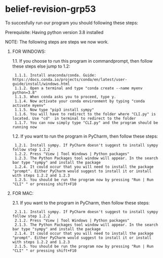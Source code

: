 # belief-revision-grp53
To succesfully run our program you should following these steps:

Prerequisite: Having python version 3.8 installed

NOTE: The following steps are steps we now work.

1. FOR WINDOWS: 

	1.1. If you choose to run this program in commandprompt, then follow these steps else jump to 1.2:

		1.1.1. Install anaconda/conda. Guide: https://docs.conda.io/projects/conda/en/latest/user-guide/install/windows.html
		1.1.2. Open a terminal and type "conda create --name myenv python=3.8" 
		1.1.3. When conda asks you to proceed, type y.
		1.1.4. Now activate your conda environment by typing "conda activate myenv"
		1.1.5. Now type "pip3 install sympy"
		1.1.6. You will have to redirect to the folder where "CLI.py" is located. Use "cd"  in terminal to redirect to the folder
		1.1.7. You can now simply type "CLI.py" and the program should be running now

	1.2. If you want to run the program in PyCharm, then follow these steps:

		1.2.1. Install sympy. If PyCharm doesn't suggest to install sympy follow step 1.2.2
		1.2.2. Press "View | Tool Windows | Python packages" 
		1.2.3. The Python Packages tool window will appear. In the search bar type "sympy" and install the package
		1.2.4. It could occur that you will need to install the package "prompt". Either PyCharm would suggest to install it or install with steps 1.2.2 and 1.2.3
		1.2.5. You should be run the program now by pressing "Run | Run "CLI" " or pressing shift+F10
2. FOR MAC:

	2.1. If you want to the program in PyCharm, then follow these steps:
		
		2.1.1. Install sympy. If PyCharm doesn't suggest to install sympy follow step 1.2.2
		2.1.2. Press "View | Tool Windows | Python packages" 
		2.1.3. The Python Packages tool window will appear. In the search bar type "sympy" and install the package
		2.1.4. It could occur that you will need to install the package "prompt". Either PyCharm would suggest to install it or install with steps 1.2.2 and 1.2.3
		2.1.5. You should be run the program now by pressing "Run | Run "CLI" " or pressing shift+F10
